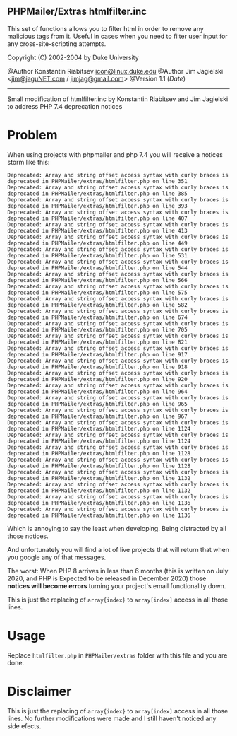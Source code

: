 
 PHPMailer/Extras htmlfilter.inc
 ---------------
 This set of functions allows you to filter html in order to remove
 any malicious tags from it. Useful in cases when you need to filter
 user input for any cross-site-scripting attempts.
 
 Copyright (C) 2002-2004 by Duke University

 @Author  Konstantin Riabitsev <icon@linux.duke.edu>
 @Author  Jim Jagielski <jim@jaguNET.com / jimjag@gmail.com>
 @Version 1.1 ($Date$)
 
 
 ---------------------------------------
 
 Small modification of htmlfilter.inc by  Konstantin Riabitsev and Jim Jagielski to address PHP 7.4 deprecation notices
 
# Problem

When using projects with phpmailer and php 7.4 you will receive a notices storm like this:

```
Deprecated: Array and string offset access syntax with curly braces is deprecated in PHPMailer/extras/htmlfilter.php on line 351
Deprecated: Array and string offset access syntax with curly braces is deprecated in PHPMailer/extras/htmlfilter.php on line 385
Deprecated: Array and string offset access syntax with curly braces is deprecated in PHPMailer/extras/htmlfilter.php on line 393
Deprecated: Array and string offset access syntax with curly braces is deprecated in PHPMailer/extras/htmlfilter.php on line 407
Deprecated: Array and string offset access syntax with curly braces is deprecated in PHPMailer/extras/htmlfilter.php on line 413
Deprecated: Array and string offset access syntax with curly braces is deprecated in PHPMailer/extras/htmlfilter.php on line 449
Deprecated: Array and string offset access syntax with curly braces is deprecated in PHPMailer/extras/htmlfilter.php on line 531
Deprecated: Array and string offset access syntax with curly braces is deprecated in PHPMailer/extras/htmlfilter.php on line 544
Deprecated: Array and string offset access syntax with curly braces is deprecated in PHPMailer/extras/htmlfilter.php on line 566
Deprecated: Array and string offset access syntax with curly braces is deprecated in PHPMailer/extras/htmlfilter.php on line 575
Deprecated: Array and string offset access syntax with curly braces is deprecated in PHPMailer/extras/htmlfilter.php on line 582
Deprecated: Array and string offset access syntax with curly braces is deprecated in PHPMailer/extras/htmlfilter.php on line 674
Deprecated: Array and string offset access syntax with curly braces is deprecated in PHPMailer/extras/htmlfilter.php on line 705
Deprecated: Array and string offset access syntax with curly braces is deprecated in PHPMailer/extras/htmlfilter.php on line 821
Deprecated: Array and string offset access syntax with curly braces is deprecated in PHPMailer/extras/htmlfilter.php on line 917
Deprecated: Array and string offset access syntax with curly braces is deprecated in PHPMailer/extras/htmlfilter.php on line 918
Deprecated: Array and string offset access syntax with curly braces is deprecated in PHPMailer/extras/htmlfilter.php on line 920
Deprecated: Array and string offset access syntax with curly braces is deprecated in PHPMailer/extras/htmlfilter.php on line 964
Deprecated: Array and string offset access syntax with curly braces is deprecated in PHPMailer/extras/htmlfilter.php on line 965
Deprecated: Array and string offset access syntax with curly braces is deprecated in PHPMailer/extras/htmlfilter.php on line 967
Deprecated: Array and string offset access syntax with curly braces is deprecated in PHPMailer/extras/htmlfilter.php on line 1124
Deprecated: Array and string offset access syntax with curly braces is deprecated in PHPMailer/extras/htmlfilter.php on line 1124
Deprecated: Array and string offset access syntax with curly braces is deprecated in PHPMailer/extras/htmlfilter.php on line 1128
Deprecated: Array and string offset access syntax with curly braces is deprecated in PHPMailer/extras/htmlfilter.php on line 1128
Deprecated: Array and string offset access syntax with curly braces is deprecated in PHPMailer/extras/htmlfilter.php on line 1132
Deprecated: Array and string offset access syntax with curly braces is deprecated in PHPMailer/extras/htmlfilter.php on line 1132
Deprecated: Array and string offset access syntax with curly braces is deprecated in PHPMailer/extras/htmlfilter.php on line 1136
Deprecated: Array and string offset access syntax with curly braces is deprecated in PHPMailer/extras/htmlfilter.php on line 1136
```

Which is annoying to say the least when developing. Being distracted by all those notices.

And unfortunately you will find  a lot of live projects that will return that when you google any of that messages.

The worst: When PHP 8 arrives in less than 6 months (this is written on July 2020, and PHP is Expected to be released in December 2020) those **notices will become errors** turning your project's email functionality down.

This is just the replacing of `array{index}` to `array[index]` access in all those lines.

# Usage

Replace `htmlfilter.php`  in `PHPMailer/extras` folder with this file and you are done.

# Disclaimer
This is just the replacing of `array{index}` to `array[index]` access in all those lines. No further modifications were made and I still haven't noticed any side efects.
